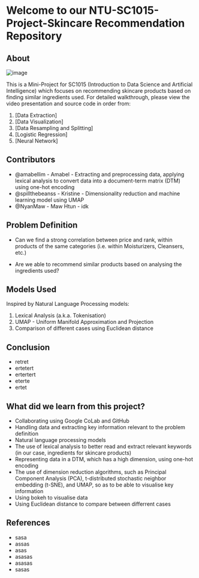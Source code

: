 # Welcome to our NTU-SC1015-Project-Skincare Recommendation Repository

## About

![image](https://user-images.githubusercontent.com/85445638/164889813-3ab99d83-7f9d-43de-bd98-b4db0d15be78.png)

This is a Mini-Project for SC1015 (Introduction to Data Science and Artificial Intelligence) which focuses on recommending skincare products based on finding similar ingredients used. For detailed walkthrough, please view the video presentation and source code in order from:

1. [Data Extraction]
2. [Data Visualization]
3. [Data Resampling and Splitting]
4. [Logistic Regression]
5. [Neural Network]
  
## Contributors

- @amabellim - Amabel - Extracting and preprocessing data, applying lexical analysis to convert data into a document-term matrix (DTM) using one-hot encoding
- @spillthebeanss - Kristine - Dimensionality reduction and machine learning model using UMAP
- @NyanMaw - Maw Htun - idk

## Problem Definition

- Can we find a strong correlation between price and rank, within products of the same categories (i.e. within Moisturizers, Cleansers, etc.)

- Are we able to recommend similar products based on analysing the ingredients used?

## Models Used

Inspired by Natural Language Processing models:
1. Lexical Analysis (a.k.a. Tokenisation)
2. UMAP - Uniform Manifold Approximation and Projection
3. Comparison of different cases using Euclidean distance

## Conclusion

- retret
- ertetert
- ertertert
- eterte
- ertet

## What did we learn from this project?

- Collaborating using Google CoLab and GitHub
- Handling data and extracting key information relevant to the problem definition
- Natural language processing models
- The use of lexical analysis to better read and extract relevant keywords (in our case, ingredients for skincare products)
- Representing data in a DTM, which has a high dimension, using one-hot encoding
- The use of dimension reduction algorithms, such as Principal Component Analysis (PCA), t-distributed stochastic neighbor embedding (t-SNE), and UMAP, so as to be able to visualise key information
- Using bokeh to visualise data
- Using Euclidean distance to compare between differrent cases

## References

- sasa
- assas
- asas
- asasas
- asasas
- sasas
